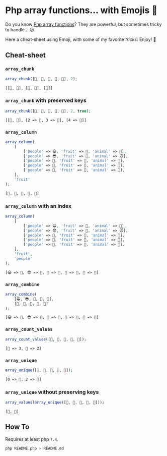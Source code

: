 # Php array functions… with Emojis 🙂

Do you know [Php array functions](https://www.php.net/manual/en/ref.array.php)?
They are powerful, but sometimes tricky to handle… 😕

Here a cheat-sheet using Emoji, with some of my favorite _tricks_: Enjoy! 🎉


## Cheat-sheet
### `array_chunk`
```php
array_chunk([🍎, 🍐, 🍊, 🍋, 🍌], 2);
```
```
[[🍎, 🍐], [🍊, 🍋], [🍌]]
```

### `array_chunk` with preserved keys
```php
array_chunk([🍎, 🍐, 🍊, 🍋, 🍌], 2, true);
```
```
[[🍎, 🍐], [2 => 🍊, 3 => 🍋], [4 => 🍌]]
```

### `array_column`
```php
array_column(
    [
        ['people' => 😀, 'fruit' => 🍎, 'animal' => 🐶],
        ['people' => 😎, 'fruit' => 🍐, 'animal' => 🐭],
        ['people' => 🥶, 'fruit' => 🍊, 'animal' => 🐰],
        ['people' => 🤡, 'fruit' => 🍋, 'animal' => 🦊],
        ['people' => 🤠, 'fruit' => 🍌, 'animal' => 🐯],
    ],
    'fruit'
);
```
```
[🍎, 🍐, 🍊, 🍋, 🍌]
```

### `array_column` with an index
```php
array_column(
    [
        ['people' => 😀, 'fruit' => 🍎, 'animal' => 🐶],
        ['people' => 😎, 'fruit' => 🍐, 'animal' => 🐭],
        ['people' => 🥶, 'fruit' => 🍊, 'animal' => 🐰],
        ['people' => 🤡, 'fruit' => 🍋, 'animal' => 🦊],
        ['people' => 🤠, 'fruit' => 🍌, 'animal' => 🐯],
    ],
    'fruit',
    'people'
);
```
```
[😀 => 🍎, 😎 => 🍐, 🥶 => 🍊, 🤡 => 🍋, 🤠 => 🍌]
```

### `array_combine`
```php
array_combine(
    [😀, 😎, 🥶, 🤡, 🤠],
    [🍎, 🍐, 🍊, 🍋, 🍌]
);
```
```
[😀 => 🍎, 😎 => 🍐, 🥶 => 🍊, 🤡 => 🍋, 🤠 => 🍌]
```

### `array_count_values`
```php
array_count_values([🍎, 🍎, 🍌, 🍌, 🍎]);
```
```
[🍎 => 3, 🍌 => 2]
```

### `array_unique`
```php
array_unique([🍎, 🍎, 🍌, 🍌, 🍎]);
```
```
[0 => 🍎, 2 => 🍌]
```

### `array_unique` without preserving keys
```php
array_values(array_unique([🍎, 🍎, 🍌, 🍌, 🍎]));
```
```
[🍎, 🍌]
```


## How To

Requires at least php `7.4`.
```bash
php README.php > README.md
```
